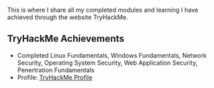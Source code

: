 This is where I share all my completed modules and learning I have achieved through the website TryHackMe.

## TryHackMe Achievements
- Completed Linux Fundamentals, Windows Fundamentals, Network Security, Operating System Security, Web Application Security, Penertration Fundamentals
- Profile: [TryHackMe Profile](https://tryhackme.com/p/spwcybersec)
